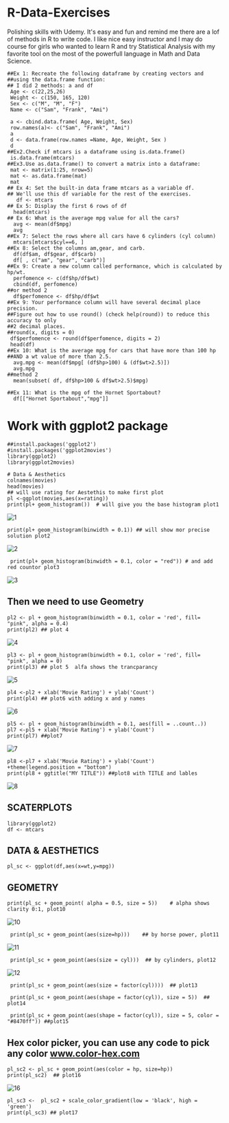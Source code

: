 #   R-Data-Exercises
   Polishing skills with Udemy. It's easy and fun and remind me there are a lof of methods in R to write code. 
   I like nice easy instructor and I may do course for girls who wanted to learn R  and try Statistical 
   Analysis with my favorite tool on the most of the powerfull language in Math and Data Science.
    
    ##Ex 1: Recreate the following dataframe by creating vectors and 
    ##using the data.frame function:
    ## I did 2 methods: a and df
     Age <- c(22,25,26)
     Weight <- c(150, 165, 120)
     Sex <- c("M", "M", "F")
     Name <- c("Sam", "Frank", "Ami")

     a <- cbind.data.frame( Age, Weight, Sex)
     row.names(a)<- c("Sam", "Frank", "Ami")
     a
     d <- data.frame(row.names =Name, Age, Weight, Sex )
     d
    ##Ex2.Check if mtcars is a dataframe using is.data.frame()
     is.data.frame(mtcars)
    ##Ex3.Use as.data.frame() to convert a matrix into a dataframe:
     mat <- matrix(1:25, nrow=5)
     mat <- as.data.frame(mat)
     mat
    ## Ex 4: Set the built-in data frame mtcars as a variable df. 
    ## We'll use this df variable for the rest of the exercises.
       df <- mtcars
    ## Ex 5: Display the first 6 rows of df
      head(mtcars)
    ## Ex 6: What is the average mpg value for all the cars?
      avg <- mean(df$mpg)
      avg
    ##Ex 7: Select the rows where all cars have 6 cylinders (cyl column)
      mtcars[mtcars$cyl==6, ]
    ##Ex 8: Select the columns am,gear, and carb.
      df(df$am, df$gear, df$carb)
      df[ , c("am", "gear", "carb")]
    ##Ex 9: Create a new column called performance, which is calculated by hp/wt.
      perfomence <- c(df$hp/df$wt)
      cbind(df, perfomence) 
    ##or method 2 
      df$perfomence <- df$hp/df$wt
    ##Ex 9: Your performance column will have several decimal place precision.
    ##Figure out how to use round() (check help(round)) to reduce this accuracy to only 
    ##2 decimal places.
    ##round(x, digits = 0)
     df$perfomence <- round(df$perfomence, digits = 2)
     head(df)
    ##Ex 10: What is the average mpg for cars that have more than 100 hp 
    ##AND a wt value of more than 2.5.
      avg.mpg <- mean(df$mpg[ (df$hp>100) & (df$wt>2.5)])
      avg.mpg
    ##method 2
      mean(subset( df, df$hp>100 & df$wt>2.5)$mpg)

    ##Ex 11: What is the mpg of the Hornet Sportabout?
      df[["Hornet Sportabout","mpg"]] 
      
# Work with ggplot2 package

    ##install.packages('ggplot2')
    #install.packages('ggplot2movies')
    library(ggplot2)
    library(ggplot2movies)

    # Data & Aesthetics
    colnames(movies)
    head(movies)
    ## will use rating for Aestethis to make first plot
    pl <-ggplot(movies,aes(x=rating))
    print(pl+ geom_histogram())  # will give you the base histogram plot1
 ![1](https://cloud.githubusercontent.com/assets/16123495/21574788/6c7329a0-ceae-11e6-8e63-03fd706dd534.png)
 
    print(pl+ geom_histogram(binwidth = 0.1)) ## will show mor precise solution plot2
 ![2](https://cloud.githubusercontent.com/assets/16123495/21574790/73dff024-ceae-11e6-9f65-1126d01cc7c6.png)
 
     print(pl+ geom_histogram(binwidth = 0.1, color = "red")) # and add red countor plot3
 ![3](https://cloud.githubusercontent.com/assets/16123495/21574791/73e22f2e-ceae-11e6-8c86-4fe7fad24d82.png)
 
## Then we need to use Geometry
    pl2 <- pl + geom_histogram(binwidth = 0.1, color = 'red', fill= "pink", alpha = 0.4)
    print(pl2) ## plot 4
![4](https://cloud.githubusercontent.com/assets/16123495/21574792/73e36b3c-ceae-11e6-8dc6-8728de01e2af.png)

    pl3 <- pl + geom_histogram(binwidth = 0.1, color = 'red', fill= "pink", alpha = 0)
    print(pl3) ## plot 5  alfa shows the trancparancy
![5](https://cloud.githubusercontent.com/assets/16123495/21574793/73e42f54-ceae-11e6-81b7-7ef1e69fe5a3.png)
       
    pl4 <-pl2 + xlab('Movie Rating') + ylab('Count')
    print(pl4) ## plot6 with adding x and y names
 ![6](https://cloud.githubusercontent.com/assets/16123495/21574794/73e6d02e-ceae-11e6-9bba-5537e838e97a.png)

    pl5 <- pl + geom_histogram(binwidth = 0.1, aes(fill = ..count..))
    pl7 <-pl5 + xlab('Movie Rating') + ylab('Count') 
    print(pl7) ##plot7
    
![7](https://cloud.githubusercontent.com/assets/16123495/21574795/73eaabea-ceae-11e6-8f32-ec8294230a44.png)
   
    pl8 <-pl7 + xlab('Movie Rating') + ylab('Count') +theme(legend.position = "bottom")
    print(pl8 + ggtitle("MY TITLE")) ##plot8 with TITLE and lables
![8](https://cloud.githubusercontent.com/assets/16123495/21575087/187d3cde-ceb6-11e6-9ea9-42a04a678258.png)



## SCATERPLOTS
    library(ggplot2)
    df <- mtcars

## DATA & AESTHETICS
    pl_sc <- ggplot(df,aes(x=wt,y=mpg))
## GEOMETRY
    print(pl_sc + geom_point( alpha = 0.5, size = 5))    # alpha shows clarity 0:1, plot10
 ![10](https://cloud.githubusercontent.com/assets/16123495/21574797/73f56328-ceae-11e6-9465-7d499c7d9148.png)   
   
     print(pl_sc + geom_point(aes(size=hp)))    ## by horse power, plot11
 ![11](https://cloud.githubusercontent.com/assets/16123495/21574798/73f8a060-ceae-11e6-9c4c-72877db0dd45.png)     
     
     print(pl_sc + geom_point(aes(size = cyl)))  ## by cylinders, plot12
 ![12](https://cloud.githubusercontent.com/assets/16123495/21574799/73f9152c-ceae-11e6-8157-0d007172d136.png)    
     
     print(pl_sc + geom_point(aes(size = factor(cyl))))  ## plot13
     
     print(pl_sc + geom_point(aes(shape = factor(cyl)), size = 5))  ## plot14

     print(pl_sc + geom_point(aes(shape = factor(cyl)), size = 5, color = "#8470ff")) ##plot15
      
## Hex color picker, you can use any code to pick any color www.color-hex.com

    pl_sc2 <- pl_sc + geom_point(aes(color = hp, size=hp))
    print(pl_sc2)  ## plot16
![16](https://cloud.githubusercontent.com/assets/16123495/21574803/74094da2-ceae-11e6-82b4-da664af2ece0.png)
    
    pl_sc3 <-  pl_sc2 + scale_color_gradient(low = 'black', high = 'green')
    print(pl_sc3) ## plot17

